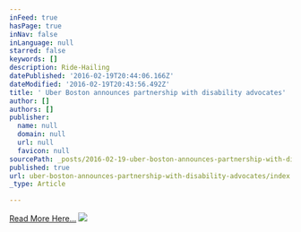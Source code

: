 ```yaml
---
inFeed: true
hasPage: true
inNav: false
inLanguage: null
starred: false
keywords: []
description: Ride-Hailing
datePublished: '2016-02-19T20:44:06.166Z'
dateModified: '2016-02-19T20:43:56.492Z'
title: ' Uber Boston announces partnership with disability advocates'
author: []
authors: []
publisher:
  name: null
  domain: null
  url: null
  favicon: null
sourcePath: _posts/2016-02-19-uber-boston-announces-partnership-with-disability-advocates.md
published: true
url: uber-boston-announces-partnership-with-disability-advocates/index.html
_type: Article

---
```

[Read More Here...][0]
![](https://the-grid-user-content.s3-us-west-2.amazonaws.com/a02b04d8-39c5-4840-ba48-221bbfaefaf7.jpg)

[0]: http://www.betaboston.com/news/2016/02/04/uber-boston-annouces-partnership-with-disability-advocates/